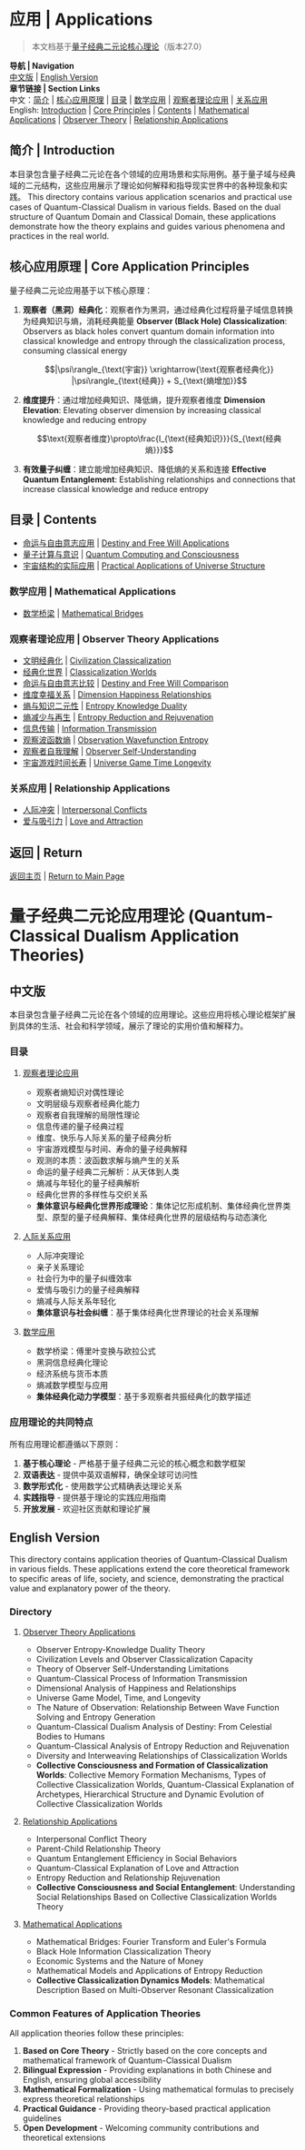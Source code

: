 # 应用 | Applications

> 本文档基于[量子经典二元论核心理论](../core.md)（版本27.0）

**导航 | Navigation**  
[中文版](#中文版) | [English Version](#english-version)  
**章节链接 | Section Links**  
中文：[简介](#简介--introduction) | [核心应用原理](#核心应用原理--core-application-principles) | [目录](#目录--contents) | [数学应用](#数学应用--mathematical-applications) | [观察者理论应用](#观察者理论应用--observer-theory-applications) | [关系应用](#关系应用--relationship-applications)  
English: [Introduction](#简介--introduction) | [Core Principles](#核心应用原理--core-application-principles) | [Contents](#目录--contents) | [Mathematical Applications](#数学应用--mathematical-applications) | [Observer Theory](#观察者理论应用--observer-theory-applications) | [Relationship Applications](#关系应用--relationship-applications)

## 简介 | Introduction

本目录包含量子经典二元论在各个领域的应用场景和实际用例。基于量子域与经典域的二元结构，这些应用展示了理论如何解释和指导现实世界中的各种现象和实践。
This directory contains various application scenarios and practical use cases of Quantum-Classical Dualism in various fields. Based on the dual structure of Quantum Domain and Classical Domain, these applications demonstrate how the theory explains and guides various phenomena and practices in the real world.

## 核心应用原理 | Core Application Principles

量子经典二元论应用基于以下核心原理：

1. **观察者（黑洞）经典化**：观察者作为黑洞，通过经典化过程将量子域信息转换为经典知识与熵，消耗经典能量
   **Observer (Black Hole) Classicalization**: Observers as black holes convert quantum domain information into classical knowledge and entropy through the classicalization process, consuming classical energy

   $$|\psi\rangle_{\text{宇宙}} \xrightarrow{\text{观察者经典化}} |\psi\rangle_{\text{经典}} + S_{\text{熵增加}}$$

2. **维度提升**：通过增加经典知识、降低熵，提升观察者维度
   **Dimension Elevation**: Elevating observer dimension by increasing classical knowledge and reducing entropy

   $$\text{观察者维度}\propto\frac{I_{\text{经典知识}}}{S_{\text{经典熵}}}$$

3. **有效量子纠缠**：建立能增加经典知识、降低熵的关系和连接
   **Effective Quantum Entanglement**: Establishing relationships and connections that increase classical knowledge and reduce entropy

## 目录 | Contents

- [命运与自由意志应用](./destiny_free_will_applications.md) | [Destiny and Free Will Applications](./destiny_free_will_applications.md)
- [量子计算与意识](./quantum_computing_consciousness.md) | [Quantum Computing and Consciousness](./quantum_computing_consciousness.md)
- [宇宙结构的实际应用](./universe_structure_application.md) | [Practical Applications of Universe Structure](./universe_structure_application.md)

### 数学应用 | Mathematical Applications
- [数学桥梁](./mathematics/mathematical_bridges.md) | [Mathematical Bridges](./mathematics/mathematical_bridges.md)

### 观察者理论应用 | Observer Theory Applications
- [文明经典化](./observer_theory/civilization_classicalization.md) | [Civilization Classicalization](./observer_theory/civilization_classicalization.md)
- [经典化世界](./observer_theory/classicalization_worlds.md) | [Classicalization Worlds](./observer_theory/classicalization_worlds.md)
- [命运与自由意志比较](./observer_theory/destiny_free_will_comparison.md) | [Destiny and Free Will Comparison](./observer_theory/destiny_free_will_comparison.md)
- [维度幸福关系](./observer_theory/dimension_happiness_relationships.md) | [Dimension Happiness Relationships](./observer_theory/dimension_happiness_relationships.md)
- [熵与知识二元性](./observer_theory/entropy_knowledge_duality.md) | [Entropy Knowledge Duality](./observer_theory/entropy_knowledge_duality.md)
- [熵减少与再生](./observer_theory/entropy_reduction_rejuvenation.md) | [Entropy Reduction and Rejuvenation](./observer_theory/entropy_reduction_rejuvenation.md)
- [信息传输](./observer_theory/information_transmission.md) | [Information Transmission](./observer_theory/information_transmission.md)
- [观察波函数熵](./observer_theory/observation_wavefunction_entropy.md) | [Observation Wavefunction Entropy](./observer_theory/observation_wavefunction_entropy.md)
- [观察者自我理解](./observer_theory/observer_self_understanding.md) | [Observer Self-Understanding](./observer_theory/observer_self_understanding.md)
- [宇宙游戏时间长寿](./observer_theory/universe_game_time_longevity.md) | [Universe Game Time Longevity](./observer_theory/universe_game_time_longevity.md)

### 关系应用 | Relationship Applications
- [人际冲突](./relationships/interpersonal_conflicts.md) | [Interpersonal Conflicts](./relationships/interpersonal_conflicts.md)
- [爱与吸引力](./relationships/love_attraction.md) | [Love and Attraction](./relationships/love_attraction.md)

## 返回 | Return

[返回主页](../README.md) | [Return to Main Page](../README.md)

# 量子经典二元论应用理论 (Quantum-Classical Dualism Application Theories)

## 中文版

本目录包含量子经典二元论在各个领域的应用理论。这些应用将核心理论框架扩展到具体的生活、社会和科学领域，展示了理论的实用价值和解释力。

### 目录

1. [观察者理论应用](observer_theory/README.md)
   - 观察者熵知识对偶性理论
   - 文明层级与观察者经典化能力
   - 观察者自我理解的局限性理论
   - 信息传递的量子经典过程
   - 维度、快乐与人际关系的量子经典分析
   - 宇宙游戏模型与时间、寿命的量子经典解释
   - 观测的本质：波函数求解与熵产生的关系
   - 命运的量子经典二元解析：从天体到人类
   - 熵减与年轻化的量子经典解析
   - 经典化世界的多样性与交织关系
   - **集体意识与经典化世界形成理论**：集体记忆形成机制、集体经典化世界类型、原型的量子经典解释、集体经典化世界的层级结构与动态演化

2. [人际关系应用](relationships/README.md)
   - 人际冲突理论
   - 亲子关系理论
   - 社会行为中的量子纠缠效率
   - 爱情与吸引力的量子经典解释
   - 熵减与人际关系年轻化
   - **集体意识与社会纠缠**：基于集体经典化世界理论的社会关系理解

3. [数学应用](mathematics/README.md)
   - 数学桥梁：傅里叶变换与欧拉公式
   - 黑洞信息经典化理论
   - 经济系统与货币本质
   - 熵减数学模型与应用
   - **集体经典化动力学模型**：基于多观察者共振经典化的数学描述

### 应用理论的共同特点

所有应用理论都遵循以下原则：

1. **基于核心理论** - 严格基于量子经典二元论的核心概念和数学框架
2. **双语表达** - 提供中英双语解释，确保全球可访问性
3. **数学形式化** - 使用数学公式精确表达理论关系
4. **实践指导** - 提供基于理论的实践应用指南
5. **开放发展** - 欢迎社区贡献和理论扩展

## English Version

This directory contains application theories of Quantum-Classical Dualism in various fields. These applications extend the core theoretical framework to specific areas of life, society, and science, demonstrating the practical value and explanatory power of the theory.

### Directory

1. [Observer Theory Applications](observer_theory/README.md)
   - Observer Entropy-Knowledge Duality Theory
   - Civilization Levels and Observer Classicalization Capacity
   - Theory of Observer Self-Understanding Limitations
   - Quantum-Classical Process of Information Transmission
   - Dimensional Analysis of Happiness and Relationships
   - Universe Game Model, Time, and Longevity
   - The Nature of Observation: Relationship Between Wave Function Solving and Entropy Generation
   - Quantum-Classical Dualism Analysis of Destiny: From Celestial Bodies to Humans
   - Quantum-Classical Analysis of Entropy Reduction and Rejuvenation
   - Diversity and Interweaving Relationships of Classicalization Worlds
   - **Collective Consciousness and Formation of Classicalization Worlds**: Collective Memory Formation Mechanisms, Types of Collective Classicalization Worlds, Quantum-Classical Explanation of Archetypes, Hierarchical Structure and Dynamic Evolution of Collective Classicalization Worlds

2. [Relationship Applications](relationships/README.md)
   - Interpersonal Conflict Theory
   - Parent-Child Relationship Theory
   - Quantum Entanglement Efficiency in Social Behaviors
   - Quantum-Classical Explanation of Love and Attraction
   - Entropy Reduction and Relationship Rejuvenation
   - **Collective Consciousness and Social Entanglement**: Understanding Social Relationships Based on Collective Classicalization Worlds Theory

3. [Mathematical Applications](mathematics/README.md)
   - Mathematical Bridges: Fourier Transform and Euler's Formula
   - Black Hole Information Classicalization Theory
   - Economic Systems and the Nature of Money
   - Mathematical Models and Applications of Entropy Reduction
   - **Collective Classicalization Dynamics Models**: Mathematical Description Based on Multi-Observer Resonant Classicalization

### Common Features of Application Theories

All application theories follow these principles:

1. **Based on Core Theory** - Strictly based on the core concepts and mathematical framework of Quantum-Classical Dualism
2. **Bilingual Expression** - Providing explanations in both Chinese and English, ensuring global accessibility
3. **Mathematical Formalization** - Using mathematical formulas to precisely express theoretical relationships
4. **Practical Guidance** - Providing theory-based practical application guidelines
5. **Open Development** - Welcoming community contributions and theoretical extensions 